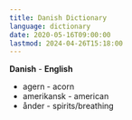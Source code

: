 ```yaml
---
title: Danish Dictionary
language: dictionary
date: 2020-05-16T09:00:00
lastmod: 2024-04-26T15:18:00
---
```


**Danish** - **English**  
* agern - acorn
* amerikansk - american
* &aring;nder - spirits/breathing

